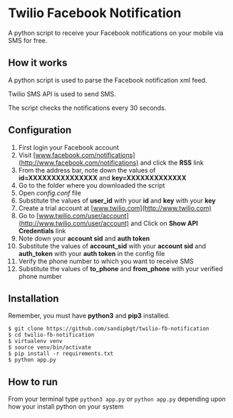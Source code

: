 # Twilio Facebook Notification
A python script to receive your Facebook notifications on your mobile via SMS for free.

## How it works
A python script is used to parse the Facebook notification xml feed.

Twilio SMS API is used to send SMS.

The script checks the notifications every 30 seconds.


## Configuration
1. First login your Facebook account
2. Visit [www.facebook.com/notifications](http://www.facebook.com/notifications) and click the **RSS** link
3. From the address bar, note down the values of **id=XXXXXXXXXXXXXXX** and **key=XXXXXXXXXXXXX**
4. Go to the folder where you downloaded the script
5. Open *config.conf* file
6. Substitute the values of **user_id** with your **id** and **key** with your **key**
7. Create a trial account at [www.twilio.com](http://www.twilio.com)
8. Go to [www.twilio.com/user/account](http://www.twilio.com/user/account) and Click on **Show API Credentials** link
9. Note down your **account sid** and **auth token**
10. Substitute the values of **account_sid** with your **account sid** and **auth_token** with your **auth token** in the config file
11. Verify the phone number to which you want to receive SMS
12. Substitute the values of **to_phone** and **from_phone** with your verified phone number

## Installation
Remember, you must have **python3** and **pip3** installed.
```
$ git clone https://github.com/sandipbgt/twilio-fb-notification
$ cd twilio-fb-notification
$ virtualenv venv
$ source venv/bin/activate
$ pip install -r requirements.txt
$ python app.py
```


## How to run
From your terminal type `python3 app.py` or `python app.py` depending upon how your install python on your system
